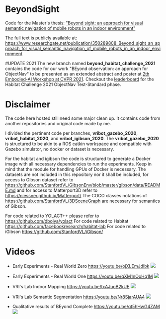 # BeyondSight
Code for the Master's thesis: ["Beyond sight: an approach for visual semantic navigation of mobile robots in an indoor environment"](https://www.researchgate.net/publication/350289808_Beyond_sight_an_approach_for_visual_semantic_navigation_of_mobile_robots_in_an_indoor_environment
)

The full text is publicly available at: https://www.researchgate.net/publication/350289808_Beyond_sight_an_approach_for_visual_semantic_navigation_of_mobile_robots_in_an_indoor_environment

#UPDATE 2021
The new branch named **beyond_habitat_challenge_2021** contains the code for our work "BEyond observation: an approach for ObjectNav" to be presented as an extended abstract and poster at [2th Embodied-AI Workshop at CVPR 2021](https://embodied-ai.org/). Checkout the [leaderboard](https://eval.ai/web/challenges/challenge-page/802/leaderboard/2195) for the Habitat Challenge 2021 ObjectNav Test-Standard phase. 

# Disclaimer
The code here hosted still need some major clean up. It contains code from another repositories and original code made by me.

I divided the pertinent code per branches, **vribot_gazebo_2020**, **vribot_habitat_2020**, and **vribot_igibson_2020**.
The **vribot_gazebo_2020** is structured to be akin to a ROS catkin workspace and compatible with Gazebo simulator, no docker or dataset is necessary.

For the habitat and igibson the code is structured to generate a Docker image with all necessary dependencies to run the experiments. Keep in mind that the module for handling GPUs of Docker is necessary. The datasets are not included in this repository nor it shall be included, for access to Gibson dataset refer to https://github.com/StanfordVL/GibsonEnv/blob/master/gibson/data/README.md and for access to Matterport3D refer to https://niessner.github.io/Matterport/ The COCO classes notations of https://github.com/StanfordVL/3DSceneGraph are necessary for semantics of Gibson.

For code related to YOLACT++ please refer to https://github.com/dbolya/yolact
For code related to Habitat https://github.com/facebookresearch/habitat-lab
For code related to iGibson https://github.com/StanfordVL/iGibson/

# Videos
* Early Experiments - Real World Zero https://youtu.be/ojXLEmJdIbk
[![](http://img.youtube.com/vi/ojXLEmJdIbk/0.jpg)](http://www.youtube.com/watch?v=ojXLEmJdIbk "")

* Early Experiments - Real World One https://youtu.be/qXM1nOoHq1M
[![](http://img.youtube.com/vi/qXM1nOoHq1M/0.jpg)](http://www.youtube.com/watch?v=qXM1nOoHq1M "")

* VRI's Lab Indoor Mapping https://youtu.be/txAJuoB2kUE
[![](http://img.youtube.com/vi/txAJuoB2kUE/0.jpg)](http://www.youtube.com/watch?v=txAJuoB2kUE "")

* VRI's Lab Semantic Segmentation https://youtu.be/Nr8SjarAUA4
[![](http://img.youtube.com/vi/Nr8SjarAUA4/0.jpg)](http://www.youtube.com/watch?v=Nr8SjarAUA4 "")

* Qualitative results of BEyond Complete https://youtu.be/qt5hHwG4ZAM
[![](http://img.youtube.com/vi/qt5hHwG4ZAM/0.jpg)](http://www.youtube.com/watch?v=qt5hHwG4ZAM "")
